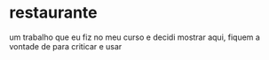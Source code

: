 # restaurante
um trabalho que eu fiz no meu curso e decidi mostrar aqui, fiquem a vontade de para criticar e usar
